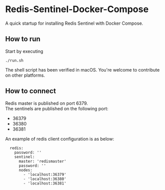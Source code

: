 # Redis-Sentinel-Docker-Compose

A quick startup for installing Redis Sentinel with Docker Compose.
## How to run
Start by executing
```
./run.sh
```
The shell script has been verified in macOS. You're welcome to contribute on other platforms.

## How to connect
Redis master is published on port 6379.  
The sentinels are published on the following port:
* 36379
* 36380
* 36381

An example of redis client configuration is as below:
```
  redis:
    password: ''
    sentinel:
      master: 'redismaster'
      password: ''
      nodes:
        - 'localhost:36379'
        - 'localhost:36380'
        - 'localhost:36381'
```


